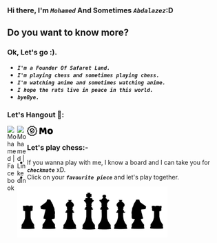 ### Hi there, I'm ***```Mohamed```*** And Sometimes ***```Abdalazez```***:D



## Do you want to know more?
### **Ok, Let's go :).**

-  ***```I'm a Founder Of Safaret Land.```***
-  ***```I'm playing chess and sometimes playing chess.```***
-  ***```I'm watching anime and sometimes watching anime.```***
-  ***```I hope the rats live in peace in this world.```***
-  ***```byeBye.```***

### Let's Hangout 👀:

[<img align="left" alt="Mohamed | Facebook" width="23px" src="https://cdn.jsdelivr.net/npm/simple-icons@v3/icons/facebook.svg" />][facebook]

[<img align="left" alt="Mohamed | LinkedIn" width="23px" src="https://cdn.jsdelivr.net/npm/simple-icons@v3/icons/linkedin.svg" />][linkedin]

[<img align="left" alt="Mohamed | mo" width="60px" src="assets/mo.svg" />][mo]

<br/>

### Let's play chess:-

- If you wanna play with me, I know a board and I can take you for ***```checkmate```*** xD.
- Click on your ***```favourite piece```*** and let's play together.

[<img align="left" alt="Mohamed | mo" width="350px" src="assets/chessBlack.svg" />][Chess]


[facebook]: https://www.facebook.com/mohamed.abdalazez.9678/
[linkedin]: https://www.linkedin.com/in/mohamed818/
[Chess]: https://www.chess.com/member/m-abdalazez
[mo]: https://mo-abdalazez.herokuapp.com/
